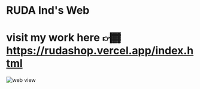 # RUDA Ind's Web
#        visit my work here 👉🏾   https://rudashop.vercel.app/index.html
<img src="https://user-images.githubusercontent.com/67395736/106469638-4cad1300-647e-11eb-9adc-ed60a3da241b.png" alt="web view">

